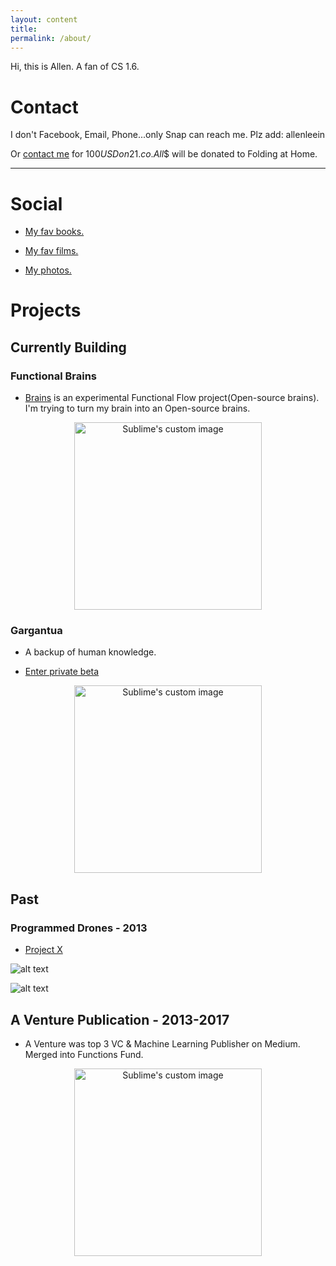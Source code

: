 ```yaml
---
layout: content
title: 
permalink: /about/
---
```

Hi, this is Allen. A fan of CS 1.6.


# Contact

I don't Facebook, Email, Phone...only Snap can reach me. Plz add: allenleein

Or [contact me](https://earn.com/allenlee/) for $100 USD on 21.co. All$$ will be donated to Folding at Home.

----

# Social

* [My fav books.](https://www.goodreads.com/allenleeein)

* [My fav films.](https://www.pinterest.com/buildingtars/films/)

* [My photos.](https://www.flickr.com/photos/allenandspace/albums)

# Projects

## Currently Building

### Functional Brains

* [Brains](https://github.com/allenleein/brains) is an experimental Functional Flow project(Open-source brains). I'm trying to turn my brain into an Open-source brains. 
 

<p align="center">
  <img width="300" height="300" src="http://lambdageneration.com/wp-content/uploads/2014/10/original-animated.gif" alt="Sublime's custom image"/>
</p>


### Gargantua

* A backup of human knowledge.

- [ Enter private beta ](https://upscri.be/e57947/)

<p align="center">
  <img width="300" height="300" src="https://i.imgur.com/1nLWkHH.png" alt="Sublime's custom image"/>
</p>


## Past 

### Programmed Drones - 2013

* [Project X](https://vimeo.com/111901733)

![alt text](https://media.giphy.com/media/l3mZ5zogGcnzNzbqM/giphy.gif "Logo Title Text 1")


![alt text](https://i.imgur.com/pNz5FOm.jpg "Logo Title Text 1")


## A Venture Publication - 2013-2017

* A Venture was top 3 VC & Machine Learning Publisher on Medium. Merged into Functions Fund.

<p align="center">
  <img width="300" height="300" src="https://i.imgur.com/4bY53O8.jpg" alt="Sublime's custom image"/>
</p>






